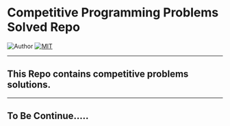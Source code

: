 # Competitive Programming Problems Solved Repo

![Author](https://img.shields.io/badge/author-AIFahim-orange)
[![MIT](https://img.shields.io/badge/license-MIT-5eba00.svg)](https://github.com/AIFahim/Competitive-Programming-Solved/tree/master)

<hr>

## This Repo contains competitive problems solutions.

<hr>

## To Be Continue.....
